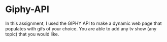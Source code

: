# Giphy-API
In this assignment, I used the GIPHY API to make a dynamic web page that populates with gifs of your choice. You are able to add any tv show (any topic) that you would like.
